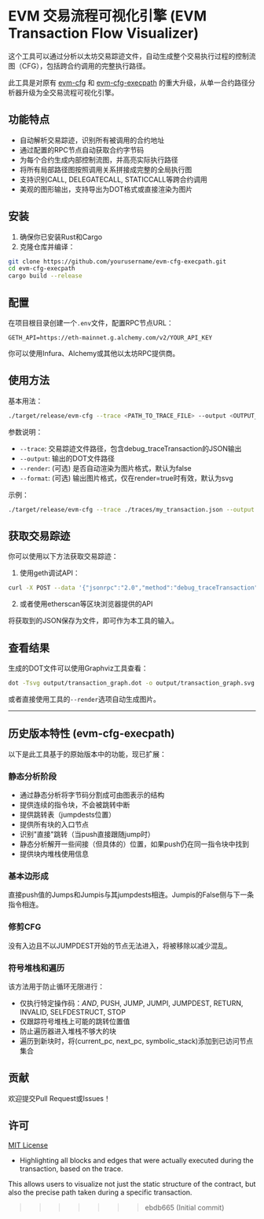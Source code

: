 # EVM 交易流程可视化引擎 (EVM Transaction Flow Visualizer)

这个工具可以通过分析以太坊交易踪迹文件，自动生成整个交易执行过程的控制流图（CFG），包括跨合约调用的完整执行路径。

此工具是对原有 [evm-cfg](https://github.com/plotchy/evm-cfg) 和 [evm-cfg-execpath](https://github.com/Avery76/evm-cfg-execpath) 的重大升级，从单一合约路径分析器升级为全交易流程可视化引擎。

## 功能特点

- 自动解析交易踪迹，识别所有被调用的合约地址
- 通过配置的RPC节点自动获取合约字节码
- 为每个合约生成内部控制流图，并高亮实际执行路径
- 将所有局部路径图按照调用关系拼接成完整的全局执行图
- 支持识别CALL, DELEGATECALL, STATICCALL等跨合约调用
- 美观的图形输出，支持导出为DOT格式或直接渲染为图片

## 安装

1. 确保你已安装Rust和Cargo
2. 克隆仓库并编译：

```bash
git clone https://github.com/yourusername/evm-cfg-execpath.git
cd evm-cfg-execpath
cargo build --release
```

## 配置

在项目根目录创建一个`.env`文件，配置RPC节点URL：

```
GETH_API=https://eth-mainnet.g.alchemy.com/v2/YOUR_API_KEY
```

你可以使用Infura、Alchemy或其他以太坊RPC提供商。

## 使用方法

基本用法：

```bash
./target/release/evm-cfg --trace <PATH_TO_TRACE_FILE> --output <OUTPUT_DOT_FILE>
```

参数说明：

- `--trace`: 交易踪迹文件路径，包含debug_traceTransaction的JSON输出
- `--output`: 输出的DOT文件路径
- `--render`: (可选) 是否自动渲染为图片格式，默认为false
- `--format`: (可选) 输出图片格式，仅在render=true时有效，默认为svg

示例：

```bash
./target/release/evm-cfg --trace ./traces/my_transaction.json --output ./output/transaction_graph.dot --render --format png
```

## 获取交易踪迹

你可以使用以下方法获取交易踪迹：

1. 使用geth调试API：

```bash
curl -X POST --data '{"jsonrpc":"2.0","method":"debug_traceTransaction","params":["0xYOUR_TX_HASH", {"tracer": "callTracer"}],"id":1}' -H "Content-Type: application/json" http://localhost:8545
```

2. 或者使用etherscan等区块浏览器提供的API

将获取到的JSON保存为文件，即可作为本工具的输入。

## 查看结果

生成的DOT文件可以使用Graphviz工具查看：

```bash
dot -Tsvg output/transaction_graph.dot -o output/transaction_graph.svg
```

或者直接使用工具的`--render`选项自动生成图片。

---

## 历史版本特性 (evm-cfg-execpath)

以下是此工具基于的原始版本中的功能，现已扩展：

### 静态分析阶段

- 通过静态分析将字节码分割成可由图表示的结构
- 提供连续的指令块，不会被跳转中断
- 提供跳转表（jumpdests位置）
- 提供所有块的入口节点
- 识别"直接"跳转（当push直接跟随jump时）
- 静态分析解开一些间接（但具体的）位置，如果push仍在同一指令块中找到
- 提供块内堆栈使用信息

### 基本边形成

直接push值的Jumps和Jumpis与其jumpdests相连。Jumpis的False侧与下一条指令相连。

### 修剪CFG

没有入边且不以JUMPDEST开始的节点无法进入，将被移除以减少混乱。

### 符号堆栈和遍历

该方法用于防止循环无限进行：
- 仅执行特定操作码：_AND_, PUSH, JUMP, JUMPI, JUMPDEST, RETURN, INVALID, SELFDESTRUCT, STOP
- 仅跟踪符号堆栈上可能的跳转位置值
- 防止遍历器进入堆栈不够大的块
- 遍历到新块时，将(current_pc, next_pc, symbolic_stack)添加到已访问节点集合

## 贡献

欢迎提交Pull Request或Issues！

## 许可

[MIT License](LICENSE)
- Highlighting all blocks and edges that were actually executed during the transaction, based on the trace.

This allows users to visualize not just the static structure of the contract, but also the precise path taken during a specific transaction.
>>>>>>> ebdb665 (Initial commit)
